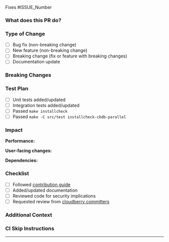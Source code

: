 <!-- Thank you for your contribution to Apache Cloudberry (Incubating)! -->

Fixes #ISSUE_Number

### What does this PR do?
<!-- Brief overview of the changes, including any major features or fixes -->

### Type of Change
- [ ] Bug fix (non-breaking change)
- [ ] New feature (non-breaking change)
- [ ] Breaking change (fix or feature with breaking changes)
- [ ] Documentation update

### Breaking Changes
<!-- Remove if not applicable. If yes, explain impact and migration path -->

### Test Plan
<!-- How did you test these changes? -->
- [ ] Unit tests added/updated
- [ ] Integration tests added/updated
- [ ] Passed `make installcheck`
- [ ] Passed `make -C src/test installcheck-cbdb-parallel`

### Impact
<!-- Remove sections that don't apply -->
**Performance:**
<!-- Any performance implications? -->

**User-facing changes:**
<!-- Any changes visible to users? -->

**Dependencies:**
<!-- New dependencies or version changes? -->

### Checklist
- [ ] Followed [contribution guide](https://cloudberry.apache.org/contribute/code)
- [ ] Added/updated documentation
- [ ] Reviewed code for security implications
- [ ] Requested review from [cloudberry committers](https://github.com/orgs/apache/teams/cloudberry-committers)

### Additional Context
<!-- Any other information that would help reviewers? Remove if none -->

### CI Skip Instructions
<!--
To skip CI builds, add the appropriate CI skip identifier to your PR title.
The identifier must:
- Be in square brackets []
- Include the word "ci" and either "skip" or "no"
- Only use for documentation-only changes or when absolutely necessary
-->

---
<!-- Join our community:
- Mailing list: [dev@cloudberry.apache.org](https://lists.apache.org/list.html?dev@cloudberry.apache.org) (subscribe: dev-subscribe@cloudberry.apache.org)
- Discussions: https://github.com/apache/cloudberry/discussions -->
